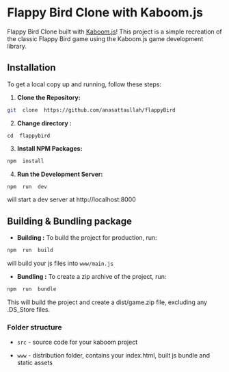 
# Flappy Bird Clone with Kaboom.js

Flappy Bird Clone built with [Kaboom.js](https://kaboomjs.com/)! This project is a simple recreation of the classic Flappy Bird game using the Kaboom.js game development library. 

## Installation

To get a local copy up and running, follow these steps:

1.  **Clone the Repository:**

```sh
git  clone  https://github.com/anasattaullah/flappyBird
```
2. **Change directory :**
```
cd  flappybird
```

3.  **Install NPM Packages:**

```sh
npm  install    
```
4.  **Run the Development Server:**
```sh
npm  run  dev
```
  will start a dev server at http://localhost:8000


## Building & Bundling package
- **Building :**
To build the project for production, run:
```sh
npm  run  build
```

will build your js files into `www/main.js`


- **Bundling :**
To create a zip archive of the project, run:

```sh
npm  run  bundle
```

This will build the project and create a dist/game.zip file, excluding any .DS_Store files.
### Folder structure

  

-  `src` - source code for your kaboom project

-  `www` - distribution folder, contains your index.html, built js bundle and static assets
